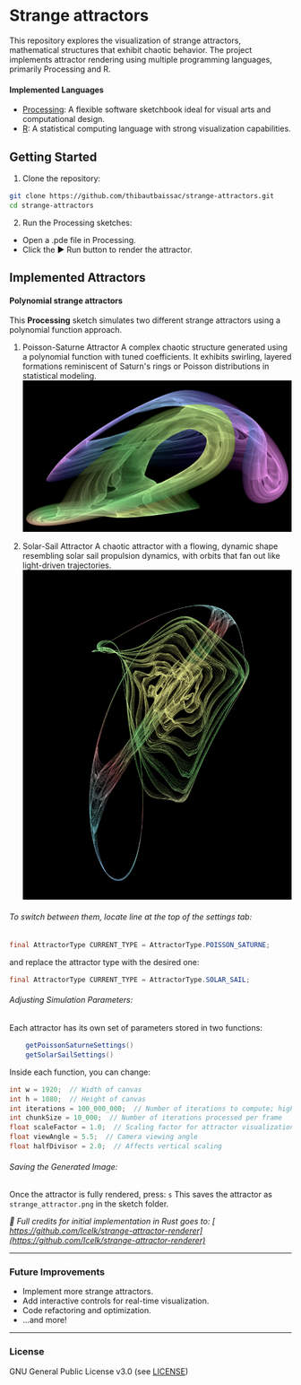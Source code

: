 # Strange attractors

This repository explores the visualization of strange attractors, mathematical structures that exhibit chaotic behavior. The project implements attractor rendering using multiple programming languages, primarily Processing and R.

#### Implemented Languages
- [Processing](https://processing.org/): A flexible software sketchbook ideal for visual arts and computational design.
- [R](https://www.r-project.org/): A statistical computing language with strong visualization capabilities.

## Getting Started
1. Clone the repository:
```bash
git clone https://github.com/thibautbaissac/strange-attractors.git
cd strange-attractors
```
2. Run the Processing sketches:
- Open a .pde file in Processing.
- Click the ▶️ Run button to render the attractor.

## Implemented Attractors
#### Polynomial strange attractors
This **Processing** sketch simulates two different strange attractors using a polynomial function approach.

1.  Poisson-Saturne Attractor
A complex chaotic structure generated using a polynomial function with tuned coefficients. It exhibits swirling, layered formations reminiscent of Saturn's rings or Poisson distributions in statistical modeling.
![Poisson-Saturne Attractor](media/poisson-saturne.png)

2.  Solar-Sail Attractor
A chaotic attractor with a flowing, dynamic shape resembling solar sail propulsion dynamics, with orbits that fan out like light-driven trajectories.
![Solor_Sail Attractor](media/solar-sail.png)

###### To switch between them, locate line at the top of the settings tab:
```java
final AttractorType CURRENT_TYPE = AttractorType.POISSON_SATURNE;
```
and replace the attractor type with the desired one:
```java
final AttractorType CURRENT_TYPE = AttractorType.SOLAR_SAIL;
```

###### Adjusting Simulation Parameters:
Each attractor has its own set of parameters stored in two functions:
```java
    getPoissonSaturneSettings()
    getSolarSailSettings()
```
Inside each function, you can change:
```java
int w = 1920;  // Width of canvas
int h = 1080;  // Height of canvas
int iterations = 100_000_000;  // Number of iterations to compute; higher values = more detail but longer processing time.
int chunkSize = 10_000;  // Number of iterations processed per frame
float scaleFactor = 1.0;  // Scaling factor for attractor visualization
float viewAngle = 5.5;  // Camera viewing angle
float halfDivisor = 2.0;  // Affects vertical scaling
```

###### Saving the Generated Image:
Once the attractor is fully rendered, press: `s`
This saves the attractor as `strange_attractor.png` in the sketch folder.

*🔗 Full credits for initial implementation in Rust goes to: [
https://github.com/Icelk/strange-attractor-renderer](https://github.com/Icelk/strange-attractor-renderer)*

---
### Future Improvements
- Implement more strange attractors.
- Add interactive controls for real-time visualization.
- Code refactoring and optimization.
- ...and more!

---
### License
GNU General Public License v3.0 (see [LICENSE](LICENSE))
